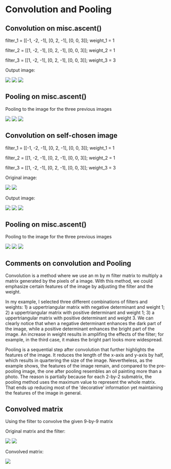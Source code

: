 # Convolution and Pooling

## Convolution on misc.ascent()

filter_1 = [[-1, -2, -1], [0, 2, -1], [0, 0, 3]];  weight_1 =  1   

filter_2 = [[1, -2, -1], [0, 2, -1], [0, 0, 3]];   weight_2 = 1   

filter_3 = [[1, -2, -1], [0, 2, -1], [0, 0, 3]];   weight_3 = 3 


Output image:


![](cov_stairs_1.jpg)             ![](cov_stairs_2.jpg)               ![](cov_stairs_3.jpg)     



## Pooling on misc.ascent()

Pooling to the image for the three previous images

![](pool_stairs_1.jpg)            ![](pool_stairs_2.jpg)              ![](pool_stairs_3.jpg) 



## Convolution on self-chosen image

filter_1 = [[-1, -2, -1], [0, 2, -1], [0, 0, 3]];  weight_1 =  1   

filter_2 = [[1, -2, -1], [0, 2, -1], [0, 0, 3]];   weight_2 = 1   

filter_3 = [[1, -2, -1], [0, 2, -1], [0, 0, 3]];   weight_3 = 3 


Original image:

![](WolfAndMan.png)                 ![](WolfAndMan.jpg)


Output image:


![](cov_wolfandman1.jpg)             ![](cov_wolfandman2.jpg)               ![](cov_wolfandman3.jpg)     



## Pooling on misc.ascent()

Pooling to the image for the three previous images

![](pool_wolfandman1.jpg)            ![](pool_wolfandman2.jpg)              ![](pool_wolfandman3.jpg) 



## Comments on convolution and Pooling

   Convolution is a method where we use an m by m filter matrix to multiply a matrix generated by the pixels of a image. With this method, we could emphasize certain features of the image by adjusting the filter and the weight. 
  
   In my example, I selected three different combinations of filters and weights: 1) a uppertriangular matrix with negative determinant and weight 1; 2) a uppertriangular matrix with positive determinant and weight 1; 3) a uppertriangular matrix with positive determinant and weight 3. We can clearly notice that when a negative determinant enhances the dark part of the image, while a positive determinant enhances the bright part of the image. An increase in weight results in amplifing the effects of the filter; for example, in the third case, it makes the bright part looks more widespread. 
   
   Pooling is a sequential step after convolution that further highlights the features of the image. It reduces the length of the x-axis and y-axis by half, which results in quartering the size of the image. Nevertheless, as the example shows, the features of the image remain, and compared to the pre-pooling image, the one after pooling resembles an oil painting more than a photo. The reason is partially because for each 2-by-2 submatrix, the pooling method uses the maximum value to represent the whole matrix. That ends up reducing most of the 'decorative' information yet maintaining the features of the image in general.

## Convolved matrix
Using the filter to convolve the given 9-by-9 matrix

Original matrix and the filter: 

![](original_matrix.png)            ![](filter.png) 

Convolved matrix:

![](convolved_matrix.png)  
